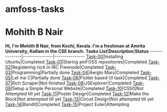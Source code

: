 # amfoss-tasks
# Mohith B Nair
**Hi, I'm Mohith B Nair, from Kochi, Kerala. I'm a freshman at Amrita University, Kollam in the CSE branch.**
**Tasks List**|**Description**|**Status**
--------------|---------------|---------------
[Task-00](https://github.com/BowPeaTee/amfoss-tasks/tree/main/task-00)|Installing Ubuntu|Completed
[Task-01](https://github.com/BowPeaTee/amfoss-tasks/tree/main/task-00)|Staring amFOSS repositories|Completed
[Task-02](https://github.com/BowPeaTee/amfoss-tasks/tree/main/task-02)|Registering nick in IRC Freenode|Completed
[Task-03](https://github.com/BowPeaTee/amfoss-tasks/tree/main/task-03)|Programming|Partially done
[Task-04](https://github.com/BowPeaTee/amfoss-tasks/tree/main/task-04)|Aerglo Mars|Completed
[Task-05](https://github.com/BowPeaTee/amfoss-tasks/tree/main/task-05)|Let me C|Partially done
[Task-06](https://github.com/BowPeaTee/amfoss-tasks/tree/main/task-06)|Flutter based UI task|Completed
[Task-07](https://github.com/BowPeaTee/amfoss-tasks/tree/main/task-07)|Rich Scraper|Not finished
[Task-08](https://github.com/BowPeaTee/amfoss-tasks/tree/main/task-08)|JSExplorer|Completed
[Task-09](https://github.com/BowPeaTee/amfoss-tasks/tree/main/task-09)|Setup a Simple Personal Website|Completed
[Task-10](https://github.com/BowPeaTee/amfoss-tasks/tree/main/task-10)|CS50|Not Attempted till yet
[Task-11](https://github.com/BowPeaTee/amfoss-tasks/tree/main/task-11)|Poster Design|Completed
[Task-12](https://github.com/BowPeaTee/amfoss-tasks/tree/main/task-12)|Make the Block|Not attempted till yet 
[Task-13](https://github.com/BowPeaTee/amfoss-tasks/tree/main/task-13)|Circuit Design|Not attempted till yet 
[Task-14](https://github.com/BowPeaTee/amfoss-tasks/tree/main/task-14)|Bandit|Completed
[Task-15](https://github.com/BowPeaTee/amfoss-tasks/tree/main/task-15)|Project Euler|Attempting
